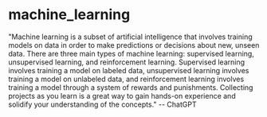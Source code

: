 # machine_learning

"Machine learning is a subset of artificial intelligence that involves training models on data in order to make predictions or decisions about new, unseen data. There are three main types of machine learning: supervised learning, unsupervised learning, and reinforcement learning. Supervised learning involves training a model on labeled data, unsupervised learning involves training a model on unlabeled data, and reinforcement learning involves training a model through a system of rewards and punishments. Collecting projects as you learn is a great way to gain hands-on experience and solidify your understanding of the concepts." -- ChatGPT
